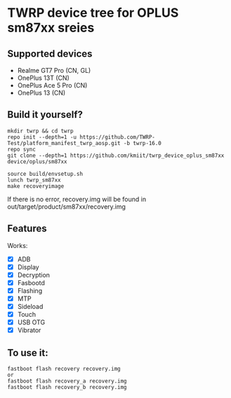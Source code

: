 # TWRP device tree for OPLUS sm87xx sreies

## Supported devices
- Realme GT7 Pro (CN, GL)
- OnePlus 13T (CN)
- OnePlus Ace 5 Pro (CN)
- OnePlus 13 (CN)

## Build it yourself?

```
mkdir twrp && cd twrp
repo init --depth=1 -u https://github.com/TWRP-Test/platform_manifest_twrp_aosp.git -b twrp-16.0
repo sync
git clone --depth=1 https://github.com/kmiit/twrp_device_oplus_sm87xx device/oplus/sm87xx
```

```
source build/envsetup.sh
lunch twrp_sm87xx
make recoveryimage
```

If there is no error, recovery.img will be found in out/target/product/sm87xx/recovery.img  


## Features
Works:
- [X] ADB
- [X] Display
- [X] Decryption
- [X] Fasbootd
- [X] Flashing
- [X] MTP
- [X] Sideload
- [X] Touch
- [X] USB OTG
- [X] Vibrator

## To use it:

```
fastboot flash recovery recovery.img
or
fastboot flash recovery_a recovery.img
fastboot flash recovery_b recovery.img
```
